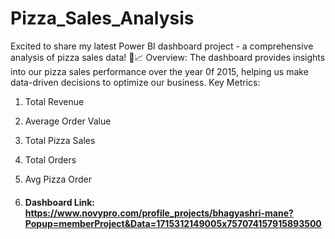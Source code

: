 # Pizza_Sales_Analysis
Excited to share my latest Power BI dashboard project - a comprehensive analysis of pizza sales data! 🚀📈
Overview:
The dashboard provides insights into our pizza sales performance over the year 0f 2015, helping us make data-driven decisions to optimize our business.
Key Metrics:
1. Total Revenue
2. Average Order Value
3. Total Pizza Sales
4. Total Orders
5. Avg Pizza Order

6. #### Dashboard Link: https://www.novypro.com/profile_projects/bhagyashri-mane?Popup=memberProject&Data=1715312149005x757074157915893500
